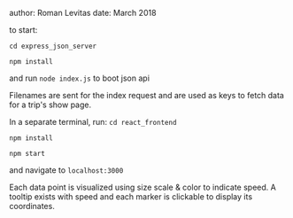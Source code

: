 author: Roman Levitas
date: March 2018

to start:

`cd express_json_server`

`npm install`

and run
`node index.js`
to boot json api

Filenames are sent for the index request and are used as keys to fetch data for a trip's show page.

In a separate terminal, run:
`cd react_frontend`

`npm install`

`npm start`

and navigate to `localhost:3000`

Each data point is visualized using size scale & color to indicate speed.
A tooltip exists with speed and each marker is clickable to display its coordinates.
